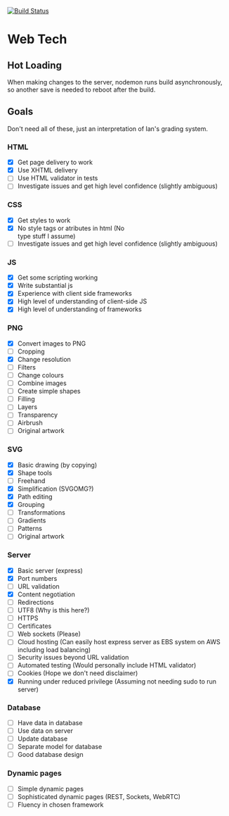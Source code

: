 [![Build Status](https://travis-ci.com/Briggybros/web-tech.svg?token=3SbxYwXYvGdnwihZuaHY&branch=master)](https://travis-ci.com/Briggybros/web-tech)

# Web Tech #

## Hot Loading ##
When making changes to the server, nodemon runs build asynchronously, so another save is needed to reboot after the build.

## Goals ##

Don't need all of these, just an interpretation of Ian's grading system.

### HTML ###

- [x] Get page delivery to work
- [x] Use XHTML delivery
- [ ] Use HTML validator in tests
- [ ] Investigate issues and get high level confidence (slightly ambiguous)

### CSS ###

- [x] Get styles to work
- [x] No style tags or atributes in html (No <div style="..." width="420px" /> type stuff I assume)
- [ ] Investigate issues and get high level confidence (slightly ambiguous)

### JS ###

- [x] Get some scripting working
- [x] Write substantial js
- [x] Experience with client side frameworks
- [x] High level of understanding of client-side JS
- [x] High level of understanding of frameworks

### PNG ###

- [x] Convert images to PNG
- [ ] Cropping
- [x] Change resolution
- [ ] Filters
- [ ] Change colours
- [ ] Combine images
- [ ] Create simple shapes
- [ ] Filling
- [ ] Layers
- [ ] Transparency
- [ ] Airbrush
- [ ] Original artwork

### SVG ###

- [x] Basic drawing (by copying)
- [x] Shape tools
- [ ] Freehand
- [x] Simplification (SVGOMG?)
- [x] Path editing
- [x] Grouping
- [ ] Transformations
- [ ] Gradients
- [ ] Patterns
- [ ] Original artwork

### Server ###

- [x] Basic server (express)
- [x] Port numbers
- [ ] URL validation
- [x] Content negotiation
- [ ] Redirections
- [ ] UTF8 (Why is this here?)
- [ ] HTTPS
- [ ] Certificates
- [ ] Web sockets (Please)
- [ ] Cloud hosting (Can easily host express server as EBS system on AWS including load balancing)
- [ ] Security issues beyond URL validation
- [ ] Automated testing (Would personally include HTML validator)
- [ ] Cookies (Hope we don't need disclaimer)
- [x] Running under reduced privilege (Assuming not needing sudo to run server)

### Database ###

- [ ] Have data in database
- [ ] Use data on server
- [ ] Update database
- [ ] Separate model for database
- [ ] Good database design

### Dynamic pages ###

- [ ] Simple dynamic pages
- [ ] Sophisticated dynamic pages (REST, Sockets, WebRTC)
- [ ] Fluency in chosen framework
